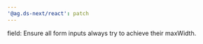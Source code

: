 ```yaml
---
'@ag.ds-next/react': patch
---
```


field: Ensure all form inputs always try to achieve their maxWidth.
